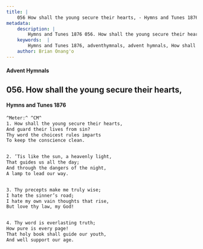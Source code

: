 ```yaml
---
title: |
    056 How shall the young secure their hearts, - Hymns and Tunes 1876
metadata:
    description: |
        Hymns and Tunes 1876 056. How shall the young secure their hearts,. And guard their lives from sin? Thy word the choicest rules imparts To keep the conscience clean. 
    keywords:  |
        Hymns and Tunes 1876, adventhymnals, advent hymnals, How shall the young secure their hearts,, And guard their lives from sin?, 
    author: Brian Onang'o
---
```


#### Advent Hymnals
## 056. How shall the young secure their hearts,
####  Hymns and Tunes 1876

```txt
^Meter:^ ^CM^
1. How shall the young secure their hearts,
And guard their lives from sin?
Thy word the choicest rules imparts
To keep the conscience clean.


2. ’Tis like the sun, a heavenly light,
That guides us all the day;
And through the dangers of the night,
A lamp to lead our way.


3. Thy precepts make me truly wise;
I hate the sinner’s road;
I hate my own vain thoughts that rise,
But love thy law, my God!


4. Thy word is everlasting truth;
How pure is every page!
That holy book shall guide our youth,
And well support our age.
```